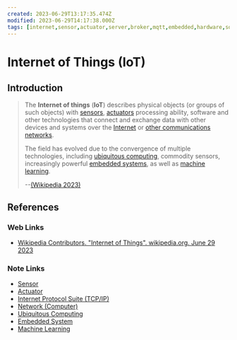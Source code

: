 ```yaml
---
created: 2023-06-29T13:17:35.474Z
modified: 2023-06-29T14:17:38.000Z
tags: [internet,sensor,actuator,server,broker,mqtt,embedded,hardware,software,electronics,computers,network,data]
---
```

# Internet of Things (IoT)

## Introduction

>The **Internet of things** (**IoT**) describes physical objects
>(or groups of such objects) with [sensors][-sensor], [actuators][-act]
>processing ability, software and other technologies that connect and
>exchange data with other devices and systems over
>the [Internet][-tcp-ip] or [other communications networks][-net].
>
>The field has evolved due to the convergence of multiple technologies,
>including [ubiquitous computing][-ubiq-comp], commodity sensors,
>increasingly powerful [embedded systems][-embedded],
>as well as [machine learning][-ml].
>
>--[(Wikipedia 2023)][wiki-iot]

## References

### Web Links

* [Wikipedia Contributors. "Internet of Things". wikipedia.org. June 29 2023][wiki-iot]

<!-- Hidden References -->
[wiki-iot]: https://en.wikipedia.org/wiki/Internet_of_things "Wikipedia.org Internet of Things"

### Note Links

* [Sensor][-sensor]
* [Actuator][-act]
* [Internet Protocol Suite (TCP/IP)][-tcp-ip]
* [Network (Computer)][-net]
* [Ubiquitous Computing][-ubiq-comp]
* [Embedded System][-embedded]
* [Machine Learning][-ml]

<!-- Hidden References -->
[-sensor]: sensor.md "Sensor"
[-act]: actuator.md "Actuator"
[-tcp-ip]: internet-protocol-suite.md "Internet Protocol Suite (TCP/IP)"
[-net]: network.md "Network (Computer)"
[-ubiq-comp]: ubicomp.md "Ubiquitous Computing"
[-embedded]: embedded-system.md "Embedded System"
[-ml]: machine-learning.md "Machine Learning"
